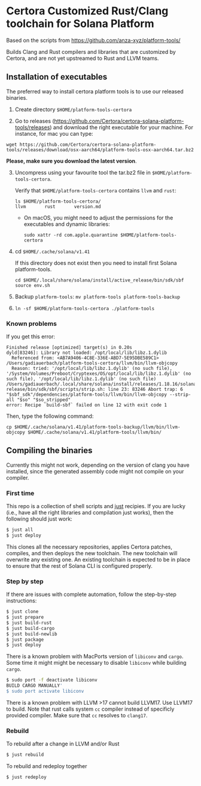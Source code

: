 # Certora Customized Rust/Clang toolchain for Solana Platform

Based on the scripts from https://github.com/anza-xyz/platform-tools/

Builds Clang and Rust compilers and libraries that are customized by Certora, and
are not yet upstreamed to Rust and LLVM teams.

## Installation of executables

The preferred way to install certora platform tools is to use our
released binaries.

1. Create directory `$HOME/platform-tools-certora`

2. Go to releases (https://github.com/Certora/certora-solana-platform-tools/releases) and download the right executable for your machine. For instance, for mac you can type:

```
wget https://github.com/Certora/certora-solana-platform-tools/releases/download/osx-aarch64/platform-tools-osx-aarch64.tar.bz2
``` 
**Please, make sure you download the latest version**.

3. Uncompress using your favourite tool the tar.bz2 file in `$HOME/platform-tools-certora`.

   Verify that `$HOME/platform-tools-certora` contains `llvm` and `rust`:
   ```shell
   ls $HOME/platform-tools-certora/
   llvm       rust       version.md
   ```
   *  On macOS, you might need to adjust the permissions for the executables and dynamic libraries:
      ```shell
      sudo xattr -rd com.apple.quarantine $HOME/platform-tools-certora
      ```
3. cd `$HOME/.cache/solana/v1.41`

   If this directory does not exist then you need to install first Solana platform-tools.

   ```
   cd $HOME/.local/share/solana/install/active_release/bin/sdk/sbf
   source env.sh
   ```

5. Backup `platform-tools`: `mv platform-tools platform-tools-backup`
6. `ln -sf $HOME/platform-tools-certora ./platform-tools`

### Known problems

If you get this error:

```
Finished release [optimized] target(s) in 0.20s
dyld[83246]: Library not loaded: /opt/local/lib/libz.1.dylib
  Referenced from: <AB7A9406-4C8E-336E-ABD7-5E95DBE589C1> /Users/gadiauerbach/platform-tools-certora/llvm/bin/llvm-objcopy
  Reason: tried: '/opt/local/lib/libz.1.dylib' (no such file), '/System/Volumes/Preboot/Cryptexes/OS/opt/local/lib/libz.1.dylib' (no such file), '/opt/local/lib/libz.1.dylib' (no such file)
/Users/gadiauerbach/.local/share/solana/install/releases/1.18.16/solana-release/bin/sdk/sbf/scripts/strip.sh: line 23: 83246 Abort trap: 6           "$sbf_sdk"/dependencies/platform-tools/llvm/bin/llvm-objcopy --strip-all "$so" "$so_stripped"
error: Recipe `build-sbf` failed on line 12 with exit code 1
```

Then, type the following command:

```
cp $HOME/.cache/solana/v1.41/platform-tools-backup/llvm/bin/llvm-objcopy $HOME/.cache/solana/v1.41/platform-tools/llvm/bin/
```

## Compiling the binaries

Currently this might not work, depending on the version of clang you
have installed, since the generated assembly code might not compile on
your compiler.

### First time

This repo is a collection of shell scripts and [just](https://github.com/casey/just) recipies.
If you are lucky (i.e., have all the right libraries and compilation just
works), then the following should just work:

```bash
$ just all
$ just deploy
```

This clones all the necessary repositories, applies Certora patches, compiles,
and then deploys the new toolchain. The new toolchain will overwrite any
existing one. An existing toolchain is expected to be in place to ensure that
the rest of Solana CLI is configured properly.

### Step by step

If there are issues with complete automation, follow the step-by-step instructions:

```bash
$ just clone
$ just prepare
$ just build-rust
$ just build-cargo
$ just build-newlib
$ just package
$ just deploy
```

There is a known problem with MacPorts version of `libiconv` and `cargo`. Some
time it might might be necessary to disable `libiconv` while building `cargo`.

```bash
$ sudo port -f deactivate libiconv
BUILD CARGO MANUALLY'
$ sudo port activate libiconv
```

There is a known problem with LLVM >17 cannot build LLVM17. Use LLVM17 to build.
Note that rust calls system `cc` compiler instead of specificly provided compiler.
Make sure that `cc` resolves to `clang17`.

### Rebuild

To rebuild after a change in LLVM and/or Rust

```bash
$ just rebuild
```

To rebuild and redeploy together

```bash
$ just redeploy
```


